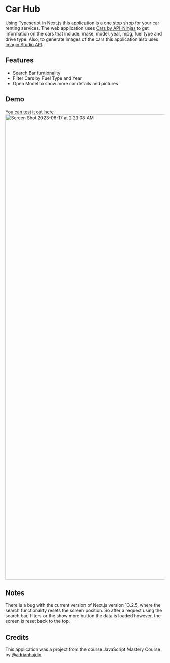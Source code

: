 # Car Hub

Using Typescript in Next.js this application is a one stop shop for your car renting services. The web application uses [Cars by API-Ninjas](https://rapidapi.com/apininjas/api/cars-by-api-ninjas) to get information on the cars that include: make, model, year, mpg, fuel type and drive type. Also, to generate images of the cars this application also uses [Imagin Studio API](https://www.imagin.studio/car-image-api). 


## Features

- Search Bar funtionality
- Filter Cars by Fuel Type and Year
- Open Model to show more car details and pictures


## Demo

You can test it out [here](https://car-hub-beige.vercel.app/)
<img width="1468" alt="Screen Shot 2023-06-17 at 2 23 08 AM" src="https://github.com/ParasK02/Car-Hub/assets/90861109/a4f99fbb-c002-4e1f-990f-55df1692cc39">



## Notes
There is a bug with the current version of Next.js version 13.2.5, where the search functionality resets the screen position. So after a request using the search bar, filters or the show more button the data is loaded however, the screen is reset back to the top. 


## Credits
This application was a project from the course JavaScript Mastery Course by [@adrianhajdin](https://github.com/adrianhajdin).


